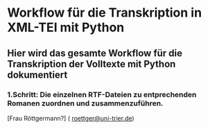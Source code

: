 # Workflow für die Transkription in XML-TEI mit Python
## Hier wird das gesamte Workflow für die Transkription der Volltexte mit Python dokumentiert

### 1.Schritt: Die einzelnen RTF-Dateien zu entprechenden Romanen zuordnen und zusammenzuführen.
[Frau Röttgermann?] ( roettger@uni-trier.de)
